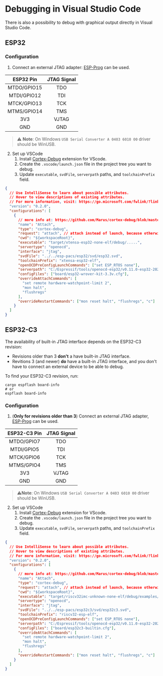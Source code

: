 # Debugging in Visual Studio Code

There is also a possibility to debug with graphical output directly in Visual Studio Code.

## ESP32

### Configuration

1. Connect an external JTAG adapter: [ESP-Prog][esp-prog] can be used.

|  ESP32 Pin  | JTAG Signal |
| :---------: | :---------: |
| MTDO/GPIO15 |     TDO     |
| MTDI/GPIO12 |     TDI     |
| MTCK/GPIO13 |     TCK     |
| MTMS/GPIO14 |     TMS     |
|     3V3     |    VJTAG    |
|     GND     |     GND     |

> ⚠️ **Note**: On Windows `USB Serial Converter A 0403 6010 00` driver should be WinUSB.

2. Set up VSCode
   1. Install [Cortex-Debug][cortex-debug] extension for VScode.
   2. Create the `.vscode/launch.json` file in the project tree you want to debug.
   3. Update `executable`, `svdFile`, `serverpath` paths, and `toolchainPrefix` field.

```json
{
  // Use IntelliSense to learn about possible attributes.
  // Hover to view descriptions of existing attributes.
  // For more information, visit: https://go.microsoft.com/fwlink/?linkid=830387
  "version": "0.2.0",
  "configurations": [
    {
      // more info at: https://github.com/Marus/cortex-debug/blob/master/package.json
      "name": "Attach",
      "type": "cortex-debug",
      "request": "attach", // attach instead of launch, because otherwise flash write is attempted, but fails
      "cwd": "${workspaceRoot}",
      "executable": "target/xtensa-esp32-none-elf/debug/.....",
      "servertype": "openocd",
      "interface": "jtag",
      "svdFile": "../../esp-pacs/esp32/svd/esp32.svd",
      "toolchainPrefix": "xtensa-esp32-elf",
      "openOCDPreConfigLaunchCommands": ["set ESP_RTOS none"],
      "serverpath": "C:/Espressif/tools/openocd-esp32/v0.11.0-esp32-20220411/openocd-esp32/bin/openocd.exe",
      "configFiles": ["board/esp32-wrover-kit-3.3v.cfg"],
      "overrideAttachCommands": [
        "set remote hardware-watchpoint-limit 2",
        "mon halt",
        "flushregs"
      ],
      "overrideRestartCommands": ["mon reset halt", "flushregs", "c"]
    }
  ]
}
```

[esp-prog]: https://docs.espressif.com/projects/espressif-esp-iot-solution/en/latest/hw-reference/ESP-Prog_guide.html
[cortex-debug]: https://marketplace.visualstudio.com/items?itemName=marus25.cortex-debug

## ESP32-C3

The availability of built-in JTAG interface depends on the ESP32-C3 revision:

- Revisions older than 3 **don't** a have built-in JTAG interface.
- Revitions 3 (and newer) **do** have a built-in JTAG interface, and you don't have to connect an external device to be able to debug.

To find your ESP32-C3 revision, run:

```shell
cargo espflash board-info
# or
espflash board-info
```

### Configuration

1. (**Only for revisions older than 3**) Connect an external JTAG adapter, [ESP-Prog][esp-prog] can be used.

| ESP32-C3 Pin | JTAG Signal |
| :----------: | :---------: |
|  MTDO/GPIO7  |     TDO     |
|  MTDI/GPIO5  |     TDI     |
|  MTCK/GPIO6  |     TCK     |
|  MTMS/GPIO4  |     TMS     |
|     3V3      |    VJTAG    |
|     GND      |     GND     |

> ⚠️**Note**: On Windows `USB Serial Converter A 0403 6010 00` driver should be WinUSB.

2. Set up VSCode
   1. Install [Cortex-Debug][cortex-debug] extension for VScode.
   2. Create the `.vscode/launch.json` file in the project tree you want to debug.
   3. Update `executable`, `svdFile`, `serverpath` paths, and `toolchainPrefix` field.
```json
{
  // Use IntelliSense to learn about possible attributes.
  // Hover to view descriptions of existing attributes.
  // For more information, visit: https://go.microsoft.com/fwlink/?linkid=830387
  "version": "0.2.0",
  "configurations": [
    {
      // more info at: https://github.com/Marus/cortex-debug/blob/master/package.json
      "name": "Attach",
      "type": "cortex-debug",
      "request": "attach", // attach instead of launch, because otherwise flash write is attempted, but fails
      "cwd": "${workspaceRoot}",
      "executable": "target/riscv32imc-unknown-none-elf/debug/examples/usb_serial_jtag", //
      "servertype": "openocd",
      "interface": "jtag",
      "svdFile": "../../esp-pacs/esp32c3/svd/esp32c3.svd",
      "toolchainPrefix": "riscv32-esp-elf",
      "openOCDPreConfigLaunchCommands": ["set ESP_RTOS none"],
      "serverpath": "C:/Espressif/tools/openocd-esp32/v0.11.0-esp32-20220411/openocd-esp32/bin/openocd.exe",
      "configFiles": ["board/esp32c3-builtin.cfg"],
      "overrideAttachCommands": [
        "set remote hardware-watchpoint-limit 2",
        "mon halt",
        "flushregs"
      ],
      "overrideRestartCommands": ["mon reset halt", "flushregs", "c"]
    }
  ]
}
```
